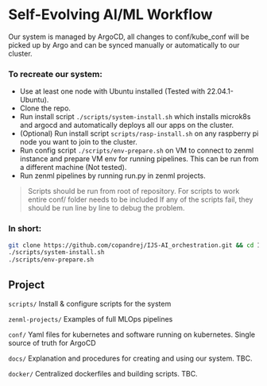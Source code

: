 # Self-Evolving AI/ML Workflow

Our system is managed by ArgoCD, all changes to conf/kube_conf will be picked up by Argo and can be synced manually or automatically to our cluster.

### To recreate our system:
- Use at least one node with Ubuntu installed (Tested with 22.04.1-Ubuntu).
- Clone the repo.
- Run install script `./scripts/system-install.sh` which installs microk8s and argocd and automatically deploys all our apps on the cluster.
- (Optional) Run install script `scripts/rasp-install.sh` on any raspberry pi node you want to join to the cluster.
- Run config script `./scripts/env-prepare.sh` on VM to connect to zenml instance and prepare VM env for running pipelines. This can be run from a different machine (Not tested).
- Run zenml pipelines by running run.py in zenml projects.

> Scripts should be run from root of repository.
> For scripts to work entire conf/ folder needs to be included
> If any of the scripts fail, they should be run line by line to debug the problem.

### In short:
```bash
git clone https://github.com/copandrej/IJS-AI_orchestration.git && cd IJS-AI_orchestration/
./scripts/system-install.sh
./scripts/env-prepare.sh
```

## Project
`scripts/`
Install & configure scripts for the system

`zenml-projects/`
Examples of full MLOps pipelines

`conf/`
Yaml files for kubernetes and software running on kubernetes. Single source of truth for ArgoCD

`docs/`
Explanation and procedures for creating and using our system. TBC.

`docker/`
Centralized dockerfiles and building scripts. TBC.

